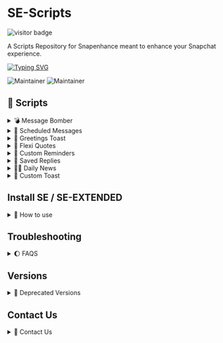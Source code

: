 # SE-Scripts

![visitor badge](https://visitor-badge.laobi.icu/badge?page_id=SE-Scripts.visitor-badge&right_text=My%20Page%20Visitors)

A Scripts Repository for Snapenhance meant to enhance your Snapchat experience.

[![Typing SVG](https://readme-typing-svg.demolab.com?font=Fira+Code&weight=700&duration=2500&pause=500&color=A9F75A&center=true&vCenter=true&width=435&lines=HI+THERE+%F0%9F%91%8B%F0%9F%8F%BB!;WELCOME+TO+SE-SCRIPTS+%E2%9C%A8;CREATED+BY+SURYADIP+SARKAR+%E2%9C%A8;CO-SUPPORTED+BY+BEING+ZAIN+%E2%9C%A8)](https://git.io/typing-svg)

![Maintainer](https://img.shields.io/badge/Creator-Suryadip_Sarkar-black)
![Maintainer](https://img.shields.io/badge/Collabrator-Being_Zain-black)

## 📖 Scripts
<details closed>
  <summary>💣 Message Bomber</summary>
  
- **Name:** message_bomber
- **Version:** 5.8
- **Last Updated:** October 25, 2024
- **Author:** Suryadip Sarkar
- **Description:** A script for bombing your friends with custom messages. Just for educational purposes. May or May not cause bans.

 ## Features
  
- `Customizable Message Bombing`
- `Anti Ban Features`
- `Custom Message Input`
- `Schedule Bomb Feature`
- `Enhanced User Experience`
- `Translations`

## Download 

1. **Import from URL:**

   Copy & paste this url in the `Import from URL` button in the scripts tab.

   [Press & Hold to Copy URL](https://raw.githubusercontent.com/suryadip2008/SE-Scripts/main/scripts/message_bomber.js)

2. **Download from GitHub:**

   Click the link below to download `Message Bomber` directly from GitHub:

   [Download Message Bomber](https://github.com/suryadip2008/SE-Scripts/blob/main/scripts/message_bomber.js)


## Screenshots

<p align="center">
  <img src="scripts/screenshots/message_bomber_1.jpg" width="45%" style="margin-right:10px;" />
  <img src="scripts/screenshots/message_bomber_2.jpg" width="45%" />
</p>

</details>

<details closed>
<summary> 📩 Scheduled Messages </summary>

- **Name:** scheduled_messages
- **Version:** 2.6
- **Last Updated:** September 05, 2024
- **Author:** Suryadip Sarkar
- **Credits:** rhunk & Jacob Thomas
- **Requirements:** Only works on SE versions released after 20/08/24
- **Description:** A Script That Allows For Scheduling Messages. Please don't remove Snapchat from the background when your message is scheduled.

## Features

- `Quick Schedule Option`
- `Custom Scheduling`
- `Translations`
- `Recuring Schedule`

## Download 

To download the latest version of the script, choose one of the following options:

1. **Import from URL:**

   Copy & paste this url in the `Import from URL` button in the scripts tab.

   [Press & Hold to Copy URL](https://raw.githubusercontent.com/suryadip2008/SE-Scripts/main/scripts/scheduled_messages.js)

2. **Download from GitHub:**

   Click the link below to download `Scheduled Messages` directly from GitHub:

   [Download Scheduled Messages](https://github.com/suryadip2008/SE-Scripts/blob/main/scripts/scheduled_messages.js)
  
## Screenshots

  <p align="center">
  <img src="scripts/screenshots/scheduled_messages_1.jpg" width="45%" style="margin-right:10px;" />
  <img src="scripts/screenshots/scheduled_messages_2.jpg" width="45%" />
  </p>

</details>

<details closed>
<summary> 🌸 Greetings Toast </summary>

- **Name:** greetings_toast
- **Version:** 3.0
- **Last Updated:** August 02, 2024
- **Author:** Suryadip Sarkar
- **Description:** A Script that shows a greetings toast on the startup of Snapchat.

## Features 

- `Dynamic Greetings`
- `User Input`
- `Diverse Greeting Presets`
- `Test Functionality`
- `Input Validation`

## Download 

To download the latest version of the script, choose one of the following options:

1. **Import from URL:**

   Copy & paste this url in the `Import from URL` button in the scripts tab.

   [Press & Hold to Copy URL](https://raw.githubusercontent.com/suryadip2008/SE-Scripts/main/scripts/greetings_toast.js)

2. **Download from GitHub:**

   Click the link below to download `Greetings Toast` directly from GitHub:

   [Download Greetings Toast](https://github.com/suryadip2008/SE-Scripts/blob/main/scripts/greetings_toast.js)

## Screenshots

  <p align="center">
  <img src="scripts/screenshots/greetings_toast_1.jpg" width="45%" style="margin-right:10px;" />
  <img src="scripts/screenshots/greetings_toast_2.jpg" width="45%" />
</p>

</details>

<details closed>
<summary> 🌙 Flexi Quotes </summary>

- **Name:** flexi_quotes
- **Version:** 5.0
- **Last Updated:** August 15, 2024
- **Author:** Suryadip Sarkar & Jacob Thomas
- **Description:** A Script that shows a random motivation quote dialog on the startup of Snapchat.

## Features 

- `Extensive Quote Collection`
- `Dual Display`
- `Customizable font & Color`
- `Customizable Display Mode`
- `Hex Code Testing`
- `Motivate Your Friends`

## Download

To download the latest version of the script, choose one of the following options:

1. **Import from URL:**

   Copy & paste this url in the `Import from URL` button in the scripts tab.

   [Press & Hold to Copy URL](https://raw.githubusercontent.com/suryadip2008/SE-Scripts/main/scripts/flexi_quotes.js)

2. **Download from GitHub:**

   Click the link below to download `Flexi Quotes` directly from GitHub:

   [Download Flexi Quotes](https://github.com/suryadip2008/SE-Scripts/blob/main/scripts/flexi_quotes.js)

## Screenshots
  
  <p align="center">
  <img src="scripts/screenshots/flexi_quotes_1.jpeg" width="45%" style="margin-right:10px;" />
  <img src="scripts/screenshots/flexi_quotes_2.jpeg" width="45%" />
</p>

</details>

<details closed>
<summary> 🥹 Custom Reminders</summary>

 **Name:** custom_reminders
- **Version:** 1.0
- **Last Updated:** July 18, 2024
- **Author:** Suryadip Sarkar
- **Description:** A Script that shows custom reminders with countdowns based on specified dates.

## Features 

- `Custom Message Input`
- `Dynamic Countdown Messages`
- `Testing Functionality`
- `Input Validation Checks`

## Download 

To download the latest version of the script, choose one of the following options:

1. **Import from URL:**

   Copy & paste this url in the `Import from URL` button in the scripts tab.

   [Press & Hold to Copy URL](https://raw.githubusercontent.com/suryadip2008/SE-Scripts/main/scripts/custom_reminders.js)

2. **Download from GitHub:**

   Click the link below to download `Custom Reminders` directly from GitHub:

   [Download Custom Reminders](https://github.com/suryadip2008/SE-Scripts/blob/main/scripts/custom_reminders.js)

## Screenshots
 
  <p align="center">
  <img src="scripts/screenshots/custom_reminders_1.jpg" width="45%" style="margin-right:10px;" />
  <img src="scripts/screenshots/custom_reminders_2.jpg" width="45%" />
</p>

</details>

<details closed>
<summary> 🪷 Saved Replies </summary>
  
- **Name:** saved_replies
- **Version:** 1.5
- **Last Updated:** July 22, 2024
- **Author:** Suryadip Sarkar
- **Description:** A Script That Allows Users to Save and Send Custom Replies


## Features 

- `Saved Replies Functionality`
- `View Saved Replies`
- `Direct Action On Saved Replies`
- `Persistence Of Saved Replies`
- `User Interface Enhancements`
 
## Download 

To download the latest version of the script, choose one of the following options:

1. **Import from URL:**

   Copy & paste this url in the `Import from URL` button in the scripts tab.

   [Press & Hold to Copy URL](https://raw.githubusercontent.com/suryadip2008/SE-Scripts/main/scripts/saved_replies.js)
   
2. **Download from GitHub:**

   Click the link below to download `Saved Replies` directly from GitHub:

   [Download Saved Replies](https://github.com/suryadip2008/SE-Scripts/blob/main/scripts/saved_replies.js)
  
## Screenshots
  
  <p align="center">
  <img src="scripts/screenshots/saved_replies_1.jpg" width="45%" style="margin-right:10px;" />
  <img src="scripts/screenshots/saved_replies_2.jpg" width="45%" />
</p>

</details>

<details closed>
<summary> 🦹🏻 Daily News </summary>
  
- **Name:** daily_news
- **Version:** 2.2
- **Last Updated:** Daily
- **Author:** Suryadip Sarkar
- **Description:**  A script that shows daily news as a dialog on Snapchat startup.

## Features 

- `Fetch Daily News`
- `Display Daily News In Dialogue`
- `Font Size`
- `Font Color`
- `Hex Code Validation`
- `Refresh Button`
- `Translations`
- `More Script Button`
- `Info Button`

## Download 

To download the latest version of the script, choose one of the following options:


1. **Import from URL:**

   Copy & paste this url in the `Import from URL` button in the scripts tab.

   [Press & Hold to Copy URL](https://raw.githubusercontent.com/suryadip2008/SE-Scripts/main/scripts/daily_news.js)

2. **Download from GitHub:**

   Click the link below to download `Daily News` directly from GitHub:

   [Download Daily News](https://github.com/suryadip2008/SE-Scripts/blob/main/scripts/daily_news.js)

## Screenshots

  <p align="center">
  <img src="scripts/screenshots/daily_news_1.jpg" width="45%" style="margin-right:10px;" />
  <img src="scripts/screenshots/daily_news_2.jpg" width="45%" />
</p>

</details>

<details closed>
  <summary> 🐥 Custom Toast </summary>

- **Name:** custom_toast
- **Version:** 1.5
- **Last Updated:** July 20, 2024
- **Author:** Gabriel Modz, Jacob Thomas & Suryadip Sarkar
- **Description:** A Script that shows a custom toast on the startup of Snapchat.

## Features 

- `Custom Message Toast`
- `Testing Functionality`

## Download 

To download the latest version of the script, choose one of the following options:

1. **Import from URL:**

   Copy & paste this url in the `Import from URL` button in the scripts tab.

   [Press & Hold to Copy URL](https://raw.githubusercontent.com/suryadip2008/SE-Scripts/main/scripts/custom_toast.js)
   
2. **Download from GitHub:**

   Click the link below to download `Custom Toast` directly from GitHub:

   [Download Custom Toast](https://github.com/suryadip2008/SE-Scripts/blob/main/scripts/custom_toast.js)

## Screenshots

  <p align="center">
  <img src="scripts/screenshots/custom_toast_1.jpg" width="45%" style="margin-right:10px;" />
  <img src="scripts/screenshots/custom_toast_2.jpg" width="45%" />
</p>

</details>

## Install SE / SE-EXTENDED 

<details closed>
  <summary> 🦋 How to use </summary>
  
Follow these steps to install and use the script:

1. **Download & Install Snapenhance/SE Extended:**

   *Ignore this step if you already have Snapenhance/SE Extended installed.*

   Click on this link for furthur instructions on how to install `Snapenhance`:
   
   [Installation Guide](https://github.com/rhunk/SnapEnhance/wiki/Installation-Guide)

                                      OR

   Click on this link for furthur instructions on how to install `SE Extended`:
   
   [Installation Guide](https://github.com/bocajthomas/SE-Extended/wiki/Installation-Guide)

3. **Download the Script(Follow either of the two methods):**

   - **Download from GitHub:**
     - The link will open the script file on GitHub.
     - Click on the three dots icon on the top right corner & then click on the "Download" button.

   - **Import from URL:**
     - Copy the url by pressing and holding it and then paste it in the `Import from URL` button in the Scripts tab of SE/SE Extended.
       
4. **Installation:**
   *Ignore this step if you have followed the `Import from URL` Method*
   - Copy the script to your Scripts folder.

5. **Enable the Script:**

   - Open SE/SE Extended.
   - Navigate to the 'Scripts' section and enable the script.

6. **Configuration:**

   - Go to the script settings to customize options like custom toast, username, date of birth, etc.

   </details>

## Troubleshooting

   <details closed>
  <summary> 🌔 FAQS </summary>

- **Failed to Import Script!**
  - You have to first give SE access to your Scripts Folder.(To do this, head over to the Scripts Tab in SE/SE Extended)
 
- **SE/SE Extended crashes when I import the script/When I open the `Scripts` Tab!!**
  - This is due to duplicate scripts existing in your scripts folder. Head over to your File Manager and navigate to your Scripts Folder and Delete all the duplicate scripts.
 
- **Tapping on Import From URL Button Does Nothing!**
  - Please follow the `Download from GitHub` method.

- **Script Not Working:**
  - Ensure the script is placed in the correct folder.
  - Check if the script is enabled in SE/SE Extended.

- **Toasts not showing up sometimes**
  - Scripts like custom_toast.js, greetings_toast.js, etc which are based on toasts require Snapchat to be closed completely then opened. If you have just pressed the home button to exit Snapchat and reopened Snapchat again, the toast might not show up. You also need to clear Snapchat from the recents menu or exit it properly in order for the toast to show up.

 </details>

## Versions

 <details closed>
  <summary> 📜 Deprecated Versions</summary>

   Deprecated versions of the scripts can be found here : [Link](https://github.com/suryadip2008/SE-Scripts/blob/main/scripts/deprecated/Deprecated.md)

</details>

## Contact Us

<details closed>
<summary> 💭 Contact Us </summary>
If you encounter any issues with these script, feel free to contact me : https://t.me/suryadip_sark08
If you have any suggestions PM me right here, https://t.me/za1n_al1

</details>
